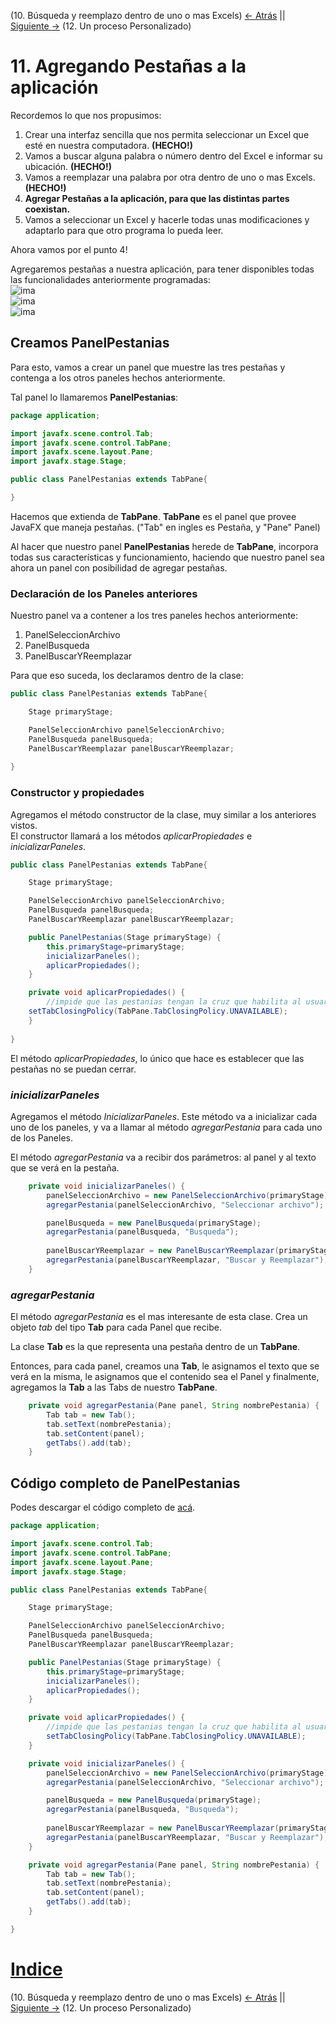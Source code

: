 (10. Búsqueda y reemplazo dentro de uno o mas Excels) [<- Atrás](10-buscar-y-reemplazar.md) || [Siguiente ->](12-proceso-personalizado.md) (12. Un proceso Personalizado)  

# 11. Agregando Pestañas a la aplicación

Recordemos lo que nos propusimos:  
1. Crear una interfaz sencilla que nos permita seleccionar un Excel que esté en nuestra computadora. **(HECHO!)**  
2. Vamos a buscar alguna palabra o número dentro del Excel e informar su ubicación. **(HECHO!)**  
3. Vamos a reemplazar una palabra por otra dentro de uno o mas Excels. **(HECHO!)**  
4. **Agregar Pestañas a la aplicación, para que las distintas partes coexistan.**  
5. Vamos a seleccionar un Excel y hacerle todas unas modificaciones y adaptarlo para que otro programa lo pueda leer.  

Ahora vamos por el punto 4!  

Agregaremos pestañas a nuestra aplicación, para tener disponibles todas las funcionalidades anteriormente programadas:  
![ima](images/pestanias3.png)  
![ima](images/pestanias2.png)  
![ima](images/pestanias.png)  

## Creamos **PanelPestanias**  

Para esto, vamos a crear un panel que muestre las tres pestañas y contenga a los otros paneles hechos anteriormente.  

Tal panel lo llamaremos **PanelPestanias**:  

```java  
package application;

import javafx.scene.control.Tab;
import javafx.scene.control.TabPane;
import javafx.scene.layout.Pane;
import javafx.stage.Stage;

public class PanelPestanias extends TabPane{

}
```  

Hacemos que extienda de **TabPane**. **TabPane** es el panel que provee JavaFX que maneja pestañas. ("Tab" en ingles es Pestaña, y "Pane" Panel)

Al hacer que nuestro panel **PanelPestanias** herede de **TabPane**, incorpora todas sus características y funcionamiento, haciendo que nuestro panel sea ahora un panel con posibilidad de agregar pestañas.  

### Declaración de los Paneles anteriores  

Nuestro panel va a contener a los tres paneles hechos anteriormente:  
1. PanelSeleccionArchivo  
2. PanelBusqueda  
3. PanelBuscarYReemplazar  

Para que eso suceda, los declaramos dentro de la clase:  
```java  
public class PanelPestanias extends TabPane{

	Stage primaryStage;

	PanelSeleccionArchivo panelSeleccionArchivo;
	PanelBusqueda panelBusqueda;
	PanelBuscarYReemplazar panelBuscarYReemplazar;
  
}
```  

### Constructor y propiedades  

Agregamos el método constructor de la clase, muy similar a los anteriores vistos.  
El constructor llamará a los métodos *aplicarPropiedades* e *inicializarPaneles*.  
```java  
public class PanelPestanias extends TabPane{

	Stage primaryStage;

	PanelSeleccionArchivo panelSeleccionArchivo;
	PanelBusqueda panelBusqueda;
	PanelBuscarYReemplazar panelBuscarYReemplazar;

	public PanelPestanias(Stage primaryStage) {
		this.primaryStage=primaryStage;
		inicializarPaneles();
		aplicarPropiedades();
	}

	private void aplicarPropiedades() {
		//impide que las pestanias tengan la cruz que habilita al usuario a cerrarlas
    setTabClosingPolicy(TabPane.TabClosingPolicy.UNAVAILABLE);
	}
  
}
```  

El método *aplicarPropiedades*, lo único que hace es establecer que las pestañas no se puedan cerrar.  

### *inicializarPaneles*  

Agregamos el método *InicializarPaneles*. Este método va a inicializar cada uno de los paneles, y va a llamar al método *agregarPestania* para cada uno de los Paneles.  

El método *agregarPestania* va a recibir dos parámetros: al panel y al texto que se verá en la pestaña.  

```java  
	private void inicializarPaneles() {
		panelSeleccionArchivo = new PanelSeleccionArchivo(primaryStage);
		agregarPestania(panelSeleccionArchivo, "Seleccionar archivo");

		panelBusqueda = new PanelBusqueda(primaryStage);
		agregarPestania(panelBusqueda, "Busqueda");
		
		panelBuscarYReemplazar = new PanelBuscarYReemplazar(primaryStage);
		agregarPestania(panelBuscarYReemplazar, "Buscar y Reemplazar");
	}
```  

### *agregarPestania*  

El método *agregarPestania* es el mas interesante de esta clase. Crea un objeto *tab* del tipo **Tab** para cada Panel que recibe.  

La clase **Tab** es la que representa una pestaña dentro de un **TabPane**.  

Entonces, para cada panel, creamos una **Tab**, le asignamos el texto que se verá en la misma, le asignamos que el contenido sea el Panel y finalmente, agregamos la **Tab** a las Tabs de nuestro **TabPane**.  

```java  
	private void agregarPestania(Pane panel, String nombrePestania) {
		Tab tab = new Tab();
		tab.setText(nombrePestania);
		tab.setContent(panel);
		getTabs().add(tab);
	}
```  

## Código completo de **PanelPestanias**  
Podes descargar el código completo de [acá](sources/ExcelPFT_8.zip).  

```java  
package application;

import javafx.scene.control.Tab;
import javafx.scene.control.TabPane;
import javafx.scene.layout.Pane;
import javafx.stage.Stage;

public class PanelPestanias extends TabPane{

	Stage primaryStage;

	PanelSeleccionArchivo panelSeleccionArchivo;
	PanelBusqueda panelBusqueda;
	PanelBuscarYReemplazar panelBuscarYReemplazar;

	public PanelPestanias(Stage primaryStage) {
		this.primaryStage=primaryStage;
		inicializarPaneles();
		aplicarPropiedades();
	}

	private void aplicarPropiedades() {
		//impide que las pestanias tengan la cruz que habilita al usuario a cerrarlas
        setTabClosingPolicy(TabPane.TabClosingPolicy.UNAVAILABLE);
	}

	private void inicializarPaneles() {
		panelSeleccionArchivo = new PanelSeleccionArchivo(primaryStage);
		agregarPestania(panelSeleccionArchivo, "Seleccionar archivo");

		panelBusqueda = new PanelBusqueda(primaryStage);
		agregarPestania(panelBusqueda, "Busqueda");
		
		panelBuscarYReemplazar = new PanelBuscarYReemplazar(primaryStage);
		agregarPestania(panelBuscarYReemplazar, "Buscar y Reemplazar");
	}

	private void agregarPestania(Pane panel, String nombrePestania) {
		Tab tab = new Tab();
		tab.setText(nombrePestania);
		tab.setContent(panel);
		getTabs().add(tab);
	}

}
```  

# [Indice](../README.md#indice)  
(10. Búsqueda y reemplazo dentro de uno o mas Excels) [<- Atrás](10-buscar-y-reemplazar.md) || [Siguiente ->](12-proceso-personalizado.md) (12. Un proceso Personalizado)  
